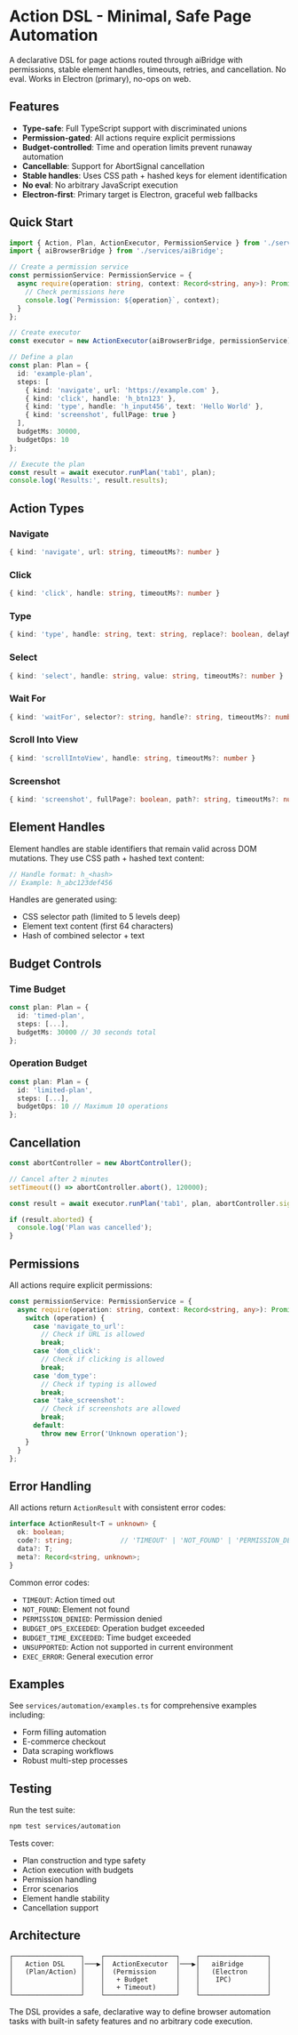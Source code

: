 # Action DSL - Minimal, Safe Page Automation

A declarative DSL for page actions routed through aiBridge with permissions, stable element handles, timeouts, retries, and cancellation. No eval. Works in Electron (primary), no-ops on web.

## Features

- **Type-safe**: Full TypeScript support with discriminated unions
- **Permission-gated**: All actions require explicit permissions
- **Budget-controlled**: Time and operation limits prevent runaway automation
- **Cancellable**: Support for AbortSignal cancellation
- **Stable handles**: Uses CSS path + hashed keys for element identification
- **No eval**: No arbitrary JavaScript execution
- **Electron-first**: Primary target is Electron, graceful web fallbacks

## Quick Start

```typescript
import { Action, Plan, ActionExecutor, PermissionService } from './services/automation';
import { aiBrowserBridge } from './services/aiBridge';

// Create a permission service
const permissionService: PermissionService = {
  async require(operation: string, context: Record<string, any>): Promise<void> {
    // Check permissions here
    console.log(`Permission: ${operation}`, context);
  }
};

// Create executor
const executor = new ActionExecutor(aiBrowserBridge, permissionService);

// Define a plan
const plan: Plan = {
  id: 'example-plan',
  steps: [
    { kind: 'navigate', url: 'https://example.com' },
    { kind: 'click', handle: 'h_btn123' },
    { kind: 'type', handle: 'h_input456', text: 'Hello World' },
    { kind: 'screenshot', fullPage: true }
  ],
  budgetMs: 30000,
  budgetOps: 10
};

// Execute the plan
const result = await executor.runPlan('tab1', plan);
console.log('Results:', result.results);
```

## Action Types

### Navigate
```typescript
{ kind: 'navigate', url: string, timeoutMs?: number }
```

### Click
```typescript
{ kind: 'click', handle: string, timeoutMs?: number }
```

### Type
```typescript
{ kind: 'type', handle: string, text: string, replace?: boolean, delayMs?: number, timeoutMs?: number }
```

### Select
```typescript
{ kind: 'select', handle: string, value: string, timeoutMs?: number }
```

### Wait For
```typescript
{ kind: 'waitFor', selector?: string, handle?: string, timeoutMs?: number }
```

### Scroll Into View
```typescript
{ kind: 'scrollIntoView', handle: string, timeoutMs?: number }
```

### Screenshot
```typescript
{ kind: 'screenshot', fullPage?: boolean, path?: string, timeoutMs?: number }
```

## Element Handles

Element handles are stable identifiers that remain valid across DOM mutations. They use CSS path + hashed text content:

```typescript
// Handle format: h_<hash>
// Example: h_abc123def456
```

Handles are generated using:
- CSS selector path (limited to 5 levels deep)
- Element text content (first 64 characters)
- Hash of combined selector + text

## Budget Controls

### Time Budget
```typescript
const plan: Plan = {
  id: 'timed-plan',
  steps: [...],
  budgetMs: 30000 // 30 seconds total
};
```

### Operation Budget
```typescript
const plan: Plan = {
  id: 'limited-plan',
  steps: [...],
  budgetOps: 10 // Maximum 10 operations
};
```

## Cancellation

```typescript
const abortController = new AbortController();

// Cancel after 2 minutes
setTimeout(() => abortController.abort(), 120000);

const result = await executor.runPlan('tab1', plan, abortController.signal);

if (result.aborted) {
  console.log('Plan was cancelled');
}
```

## Permissions

All actions require explicit permissions:

```typescript
const permissionService: PermissionService = {
  async require(operation: string, context: Record<string, any>): Promise<void> {
    switch (operation) {
      case 'navigate_to_url':
        // Check if URL is allowed
        break;
      case 'dom_click':
        // Check if clicking is allowed
        break;
      case 'dom_type':
        // Check if typing is allowed
        break;
      case 'take_screenshot':
        // Check if screenshots are allowed
        break;
      default:
        throw new Error('Unknown operation');
    }
  }
};
```

## Error Handling

All actions return `ActionResult` with consistent error codes:

```typescript
interface ActionResult<T = unknown> {
  ok: boolean;
  code?: string;            // 'TIMEOUT' | 'NOT_FOUND' | 'PERMISSION_DENIED' | etc.
  data?: T;
  meta?: Record<string, unknown>;
}
```

Common error codes:
- `TIMEOUT`: Action timed out
- `NOT_FOUND`: Element not found
- `PERMISSION_DENIED`: Permission denied
- `BUDGET_OPS_EXCEEDED`: Operation budget exceeded
- `BUDGET_TIME_EXCEEDED`: Time budget exceeded
- `UNSUPPORTED`: Action not supported in current environment
- `EXEC_ERROR`: General execution error

## Examples

See `services/automation/examples.ts` for comprehensive examples including:
- Form filling automation
- E-commerce checkout
- Data scraping workflows
- Robust multi-step processes

## Testing

Run the test suite:

```bash
npm test services/automation
```

Tests cover:
- Plan construction and type safety
- Action execution with budgets
- Permission handling
- Error scenarios
- Element handle stability
- Cancellation support

## Architecture

```
┌─────────────────┐    ┌──────────────────┐    ┌─────────────────┐
│   Action DSL    │───▶│  ActionExecutor  │───▶│   aiBridge      │
│   (Plan/Action) │    │  (Permission     │    │   (Electron     │
│                 │    │   + Budget       │    │    IPC)         │
│                 │    │   + Timeout)     │    │                 │
└─────────────────┘    └──────────────────┘    └─────────────────┘
```

The DSL provides a safe, declarative way to define browser automation tasks with built-in safety features and no arbitrary code execution.

